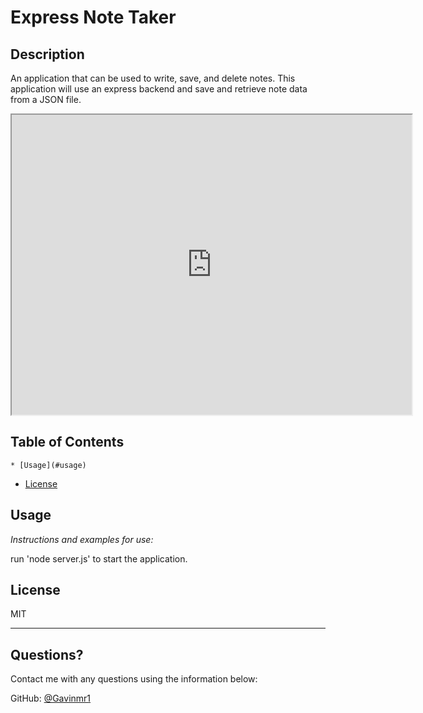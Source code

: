# Express Note Taker

  ## Description 
  
  An application that can be used to write, save, and delete notes. This application will use an express backend and save and retrieve note data from a JSON file.

<iframe src="https://drive.google.com/file/d/13uNZ79MUOcQ1Y7mF9ib89UL4k7icrXFl/preview" width="640" height="480"></iframe>


  ## Table of Contents
    * [Usage](#usage)
  * [License](#license)
  
  ## Usage 
  
  *Instructions and examples for use:*
  
  run 'node server.js' to start the application.
  
  ## License
  
  MIT
  
  ---
  
  ## Questions? 
  
  Contact me with any questions using the information below:
 
  GitHub: [@Gavinmr1](https://api.github.com/users/Gavinmr1)
  